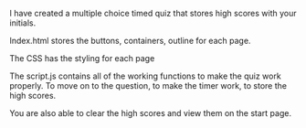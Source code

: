 I have created a multiple choice timed quiz that stores high scores with your initials.

Index.html stores the buttons, containers, outline for each page.

The CSS has the styling for each page

The script.js contains all of the working functions to make the quiz work properly. To move on to the question, to make the timer work, to store the high scores.

You are also able to clear the high scores and view them on the start page.
